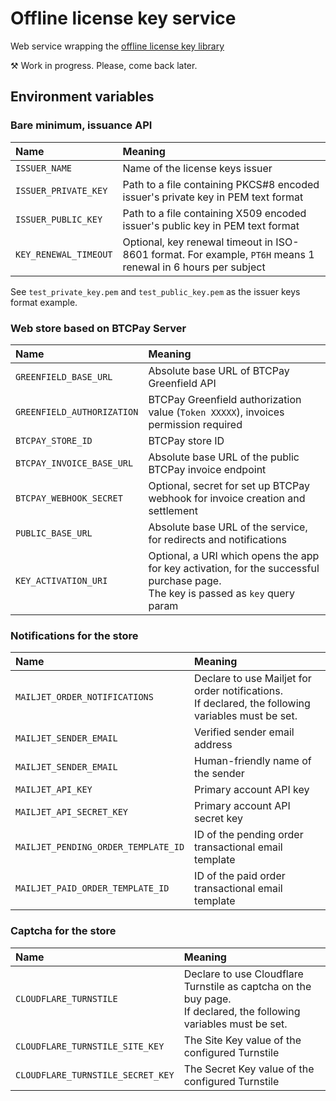 # Offline license key service

Web service wrapping the [offline license key library](https://github.com/Radiokot/offline-license-key)

⚒ Work in progress. Please, come back later.

## Environment variables

### Bare minimum, issuance API
| Name                       | Meaning                                                                                                                                |                                                                          
|:---------------------------|:---------------------------------------------------------------------------------------------------------------------------------------|
| `ISSUER_NAME`              | Name of the license keys issuer                                                                                                        |                                                  |
| `ISSUER_PRIVATE_KEY`       | Path to a file containing PKCS#8 encoded issuer's private key in PEM text format                                                       |
| `ISSUER_PUBLIC_KEY`        | Path to a file containing X509 encoded issuer's public key in PEM text format                                                          |
| `KEY_RENEWAL_TIMEOUT`      | Optional, key renewal timeout in ISO-8601 format. For example, `PT6H` means 1 renewal in 6 hours per subject                           |

See `test_private_key.pem` and `test_public_key.pem` as the issuer keys format example.

### Web store based on BTCPay Server
| Name                       | Meaning                                                                                                                                |                                                                          
|:---------------------------|:---------------------------------------------------------------------------------------------------------------------------------------|
| `GREENFIELD_BASE_URL`      | Absolute base URL of BTCPay Greenfield API                                                                                             |
| `GREENFIELD_AUTHORIZATION` | BTCPay Greenfield authorization value (`Token XXXXX`), invoices permission required                                                    |
| `BTCPAY_STORE_ID`          | BTCPay store ID                                                                                                                        |
| `BTCPAY_INVOICE_BASE_URL`  | Absolute base URL of the public BTCPay invoice endpoint                                                                                |
| `BTCPAY_WEBHOOK_SECRET`    | Optional, secret for set up BTCPay webhook for invoice creation and settlement                                                         |
| `PUBLIC_BASE_URL`          | Absolute base URL of the service, for redirects and notifications                                                                      |
| `KEY_ACTIVATION_URI`       | Optional, a URI which opens the app for key activation, for the successful purchase page. <br/> The key is passed as `key` query param |

### Notifications for the store

| Name                                | Meaning                                                                                                |                                                                          
|:------------------------------------|:-------------------------------------------------------------------------------------------------------|
| `MAILJET_ORDER_NOTIFICATIONS`       | Declare to use Mailjet for order notifications. <br/>If declared, the following variables must be set. |                                                  |
| `MAILJET_SENDER_EMAIL`              | Verified sender email address                                                                          |                                                  |
| `MAILJET_SENDER_EMAIL`              | Human-friendly name of the sender                                                                      |                                                  |
| `MAILJET_API_KEY`                   | Primary account API key                                                                                |                                                  |
| `MAILJET_API_SECRET_KEY`            | Primary account API secret key                                                                         |                                                  |
| `MAILJET_PENDING_ORDER_TEMPLATE_ID` | ID of the pending order transactional email template                                                   |                                                  |
| `MAILJET_PAID_ORDER_TEMPLATE_ID`    | ID of the paid order transactional email template                                                      |                                                  |

### Captcha for the store

| Name                              | Meaning                                                                                                                |                                                                          
|:----------------------------------|:-----------------------------------------------------------------------------------------------------------------------|
| `CLOUDFLARE_TURNSTILE`            | Declare to use Cloudflare Turnstile as captcha on the buy page. <br/>If declared, the following variables must be set. |                                                  |
| `CLOUDFLARE_TURNSTILE_SITE_KEY`   | The Site Key value of the configured Turnstile                                                                         |
| `CLOUDFLARE_TURNSTILE_SECRET_KEY` | The Secret Key value of the configured Turnstile                                                                       |
